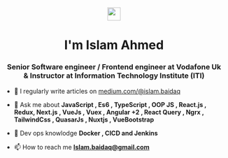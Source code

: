 <h1 align="center"> <img src="https://raw.githubusercontent.com/MartinHeinz/MartinHeinz/master/wave.gif" width="30px"> </h1>
 <h1 align="center"> I'm Islam Ahmed</h1>
<h3 align="center">Senior Software engineer / Frontend engineer at Vodafone Uk & Instructor at Information Technology Institute (ITI)</h3>


- 📝 I regularly write articles on [medium.com/@islam.baidaq](medium.com/@islam.baidaq)

- 💬 Ask me about **JavaScript , Es6 , TypeScript ,  OOP JS  , React.js , Redux,  Next.js ,  VueJs , Vuex  ,  Angular +2  , React Query , Ngrx ,  TailwindCss , QuasarJs , Nuxtjs , VueBootstrap**
- 💬 Dev ops knowlodge **Docker , CICD and Jenkins**

- 📫 How to reach me **Islam.baidaq@gmail.com**





